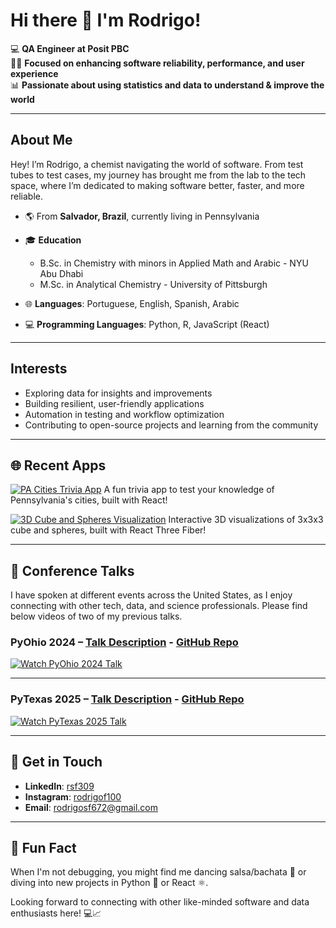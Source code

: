 # Hi there 👋 I'm Rodrigo!

💻 **QA Engineer at Posit PBC**  
👨‍💻 **Focused on enhancing software reliability, performance, and user experience**  
📊 **Passionate about using statistics and data to understand & improve the world**

---

## About Me

Hey! I’m Rodrigo, a chemist navigating the world of software. From test tubes to test cases, my journey has brought me from the lab to the tech space, where I’m dedicated to making software better, faster, and more reliable.

- 🌎 From **Salvador, Brazil**, currently living in Pennsylvania
- 🎓 **Education**  
  - B.Sc. in Chemistry with minors in Applied Math and Arabic - NYU Abu Dhabi
  - M.Sc. in Analytical Chemistry - University of Pittsburgh

- 🌐 **Languages**: Portuguese, English, Spanish, Arabic
- 💻 **Programming Languages**: Python, R, JavaScript (React)

---

## Interests

- Exploring data for insights and improvements
- Building resilient, user-friendly applications
- Automation in testing and workflow optimization
- Contributing to open-source projects and learning from the community

---

## 🌐 Recent Apps

[![PA Cities Trivia App](https://img.shields.io/badge/PA%20Cities%20Trivia%20App-Play-blue?style=for-the-badge&logo=react)](https://rodrigosf672.github.io/pa-cities-trivia-react-app/) 
A fun trivia app to test your knowledge of Pennsylvania's cities, built with React!

[![3D Cube and Spheres Visualization](https://img.shields.io/badge/3D%20Cube%20and%20Spheres-Explore-orange?style=for-the-badge&logo=three.js)](https://rodrigosf672.github.io/3D-Cube-and-Spheres/) 
Interactive 3D visualizations of 3x3x3 cube and spheres, built with React Three Fiber!

---

## 🎥 Conference Talks

I have spoken at different events across the United States, as I enjoy connecting with other tech, data, and science professionals. Please find below videos of two of my previous talks.

### PyOhio 2024 – [Talk Description](https://www.pyohio.org/2024/program/talks/signal-processing-in-electrochemistry-with-python-applications/) - [GitHub Repo](https://github.com/rodrigosf672/PyOhio2024-RodrigoSilvaFerreira) 

[![Watch PyOhio 2024 Talk](https://img.youtube.com/vi/7UPzG0HhjDE/0.jpg)](https://www.youtube.com/watch?v=7UPzG0HhjDE)

---

### PyTexas 2025 – [Talk Description](https://www.pytexas.org/2025/schedule/talks/#signal-processing-in-electrochemistry-with-python-applications-to-the-us-opioids-crisis) - [GitHub Repo](https://github.com/rodrigosf672/PyTexas2025-RodrigoSilvaFerreira)

[![Watch PyTexas 2025 Talk](https://img.youtube.com/vi/AZkYrvVoJ4A/0.jpg)](https://www.youtube.com/watch?v=AZkYrvVoJ4A)

---

## 🤝 Get in Touch

- **LinkedIn**: [rsf309](https://www.linkedin.com/in/rsf309/)
- **Instagram**: [rodrigof100](https://www.instagram.com/rodrigof100/)
- **Email**: [rodrigosf672@gmail.com](mailto:rodrigosf672@gmail.com)

---

## 🤗 Fun Fact

When I'm not debugging, you might find me dancing salsa/bachata 🕺 or diving into new projects in Python 🐍 or React ⚛️.

Looking forward to connecting with other like-minded software and data enthusiasts here! 💻📈


